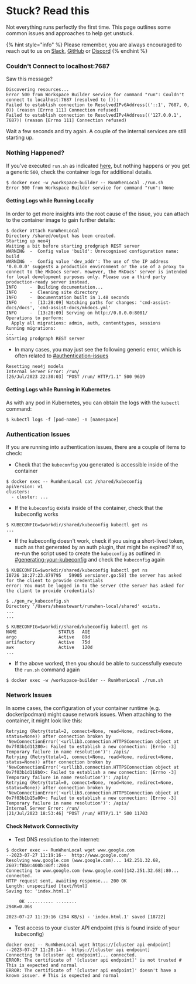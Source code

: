 # Stuck? Read this

Not everything runs perfectly the first time. This page outlines some common issues and approaches to help get unstuck.&#x20;

{% hint style="info" %}
Please remember, you are always encouraged to reach out  to us on [Slack](https://runwhen.slack.com/join/shared\_invite/zt-1l7t3tdzl-IzB8gXDsWtHkT8C5nufm2A),  [GitHub](https://github.com/runwhen-contrib/runwhen-local) or [Discord](https://discord.com/invite/Ut7Ws4rm8Q)
{% endhint %}

### Couldn't Connect to localhost:7687

Saw this message?

```
Discovering resources...
Error 500 from Workspace Builder service for command "run": Couldn't connect to localhost:7687 (resolved to ()):
Failed to establish connection to ResolvedIPv6Address(('::1', 7687, 0, 0)) (reason [Errno 111] Connection refused)
Failed to establish connection to ResolvedIPv4Address(('127.0.0.1', 7687)) (reason [Errno 111] Connection refused)
```

Wait a few seconds and try again. A couple of the internal services are still starting up.&#x20;

### Nothing Happened?

If you've executed `run.sh` as indicated [here](getting-started/running-locally.md#generating-your-kubeconfig), but nothing happens or you get a generic `500`, check the container logs for additional details.&#x20;

```
$ docker exec -w /workspace-builder -- RunWhenLocal ./run.sh
Error 500 from Workspace Builder service for command "run": None
```

#### Getting Logs while Running Locally

In order to get more insights into the root cause of the issue, you can attach to the container image to gain further details:&#x20;

```
$ docker attach RunWhenLocal 
Directory /shared/output has been created.
Starting up neo4j
Waiting a bit before starting prodgraph REST server
WARNING  -  Config value 'build': Unrecognised configuration name: build
WARNING  -  Config value 'dev_addr': The use of the IP address '0.0.0.0' suggests a production environment or the use of a proxy to connect to the MkDocs server. However, the MkDocs' server is intended for local development purposes only. Please use a third party production-ready server instead.
INFO     -  Building documentation...
INFO     -  Cleaning site directory
INFO     -  Documentation built in 1.48 seconds
INFO     -  [13:28:09] Watching paths for changes: 'cmd-assist-docs/docs', 'cmd-assist-docs/mkdocs.yml'
INFO     -  [13:28:09] Serving on http://0.0.0.0:8081/
Operations to perform:
  Apply all migrations: admin, auth, contenttypes, sessions
Running migrations:
...
Starting prodgraph REST server
```

* In many cases, you may just see the following generic error, which is often related to [#authentication-issues](stuck-read-this.md#authentication-issues "mention")

```
Resetting neo4j models
Internal Server Error: /run/
[26/Jul/2023 22:30:03] "POST /run/ HTTP/1.1" 500 9619
```

####

#### Getting Logs while Running in Kubernetes

As with any pod in Kubernetes, you can obtain the logs with the `kubectl` command:&#x20;

```
$ kubectl logs -f [pod-name] -n [namespace]

```



### Authentication Issues

If you are running into authentication issues, there are a couple of items to check:&#x20;

* Check that the `kubeconfig` you generated is accessible inside of the container

```
$ docker exec -- RunWhenLocal cat /shared/kubeconfig
apiVersion: v1
clusters:
  - cluster: ...

```

* If the `kubeconfig` exists inside of the container, check that the kubeconfig works

```
$ KUBECONFIG=$workdir/shared/kubeconfig kubectl get ns
... 
```



* If the kubeconfig doesn't work,  check if you using a short-lived token, such as that generated by an auth plugin, that might be expired? If so, re-run the script used to create the `kubeconfig` as outlined in [#generating-your-kubeconfig](getting-started/running-locally.md#generating-your-kubeconfig "mention") and check the `kubeconfig` again

```
$ KUBECONFIG=$workdir/shared/kubeconfig kubectl get ns
I0726 18:27:23.879795   59905 versioner.go:58] the server has asked for the client to provide credentials
error: You must be logged in to the server (the server has asked for the client to provide credentials)

$ ./gen_rw_kubeconfig.sh
Directory '/Users/sheastewart/runwhen-local/shared' exists.
...
...

$ KUBECONFIG=$workdir/shared/kubeconfig kubectl get ns
NAME                STATUS   AGE
argo                Active   89d
artifactory         Active   75d
awx                 Active   120d
...
```

* If the above worked, then you should be able to successfully execute the `run.sh` command again

```
$ docker exec -w /workspace-builder -- RunWhenLocal ./run.sh
```



### Network Issues

In some cases, the configuration of your container runtime (e.g. docker/podman) might cause network issues. When attaching to the container, it might look like this:&#x20;

```
Retrying (Retry(total=2, connect=None, read=None, redirect=None, status=None)) after connection broken by 'NewConnectionError('<urllib3.connection.HTTPSConnection object at 0x7f03b1d11280>: Failed to establish a new connection: [Errno -3] Temporary failure in name resolution')': /apis/
Retrying (Retry(total=1, connect=None, read=None, redirect=None, status=None)) after connection broken by 'NewConnectionError('<urllib3.connection.HTTPSConnection object at 0x7f03b1d118b0>: Failed to establish a new connection: [Errno -3] Temporary failure in name resolution')': /apis/
Retrying (Retry(total=0, connect=None, read=None, redirect=None, status=None)) after connection broken by 'NewConnectionError('<urllib3.connection.HTTPSConnection object at 0x7f03b1b15a00>: Failed to establish a new connection: [Errno -3] Temporary failure in name resolution')': /apis/
Internal Server Error: /run/
[21/Jul/2023 18:53:46] "POST /run/ HTTP/1.1" 500 11703
```



#### Check Network Connectivity

* Test DNS resolution to the internet:&#x20;

```
$ docker exec -- RunWhenLocal wget www.google.com
--2023-07-27 11:19:16--  http://www.google.com/
Resolving www.google.com (www.google.com)... 142.251.32.68, 2607:f8b0:400b:80f::2004
Connecting to www.google.com (www.google.com)|142.251.32.68|:80... connected.
HTTP request sent, awaiting response... 200 OK
Length: unspecified [text/html]
Saving to: 'index.html.1'

     0K .......... ........                                     294K=0.06s

2023-07-27 11:19:16 (294 KB/s) - 'index.html.1' saved [18722]
```

* Test access to your cluster API endpoint (this is found inside of your kubeconfig)

```
docker exec -- RunWhenLocal wget https://[cluster api endpoint]
--2023-07-27 11:20:14--  https://[cluster api endpoint]
Connecting to [cluster api endpoint]... connected.
ERROR: The certificate of '[cluster api endpoint]' is not trusted # This is expected and normal
ERROR: The certificate of '[cluster api endpoint]' doesn't have a known issuer. # This is expected and normal